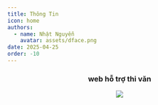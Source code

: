 ```yaml
---
title: Thông Tin
icon: home
authors:
  - name: Nhật Nguyễn
    avatar: assets/dface.png
date: 2025-04-25
order: -10
---
```

<div align="center">
  <h3>web hỗ trợ thi văn</h3>
  <img src="assets/bg.jpg">
</div>